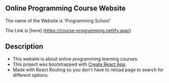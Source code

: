 ## Online Programming Course Website

The name of the Website is 'Programming School'

The Link is [here] (https://course-programming.netlify.app/)

## Description

- This website is about online programming learning courses.
- This project was bootstrapped with [Create React App](https://github.com/facebook/create-react-app).
- Made with React Routing so you don't have to reload page to search for different options.
